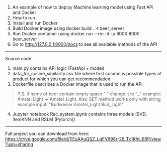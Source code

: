 1. An example of how to deploy Machine learning model using Fast API and Docker
2. How to run
3. Install and run Docker
4. Build Docker image using docker build . -t beer_server
5. Run Docker container using docker run --rm -it -p 8000:8000 beer_server
6. Go to http://127.0.0.1:8000/docs to see all available methods of the API
---
Source code
1. main.py contains API logic (FastApi + model)
2. data_for_cosine_similarity.csv file where first column is possible types of product for which you can get recommendation 
3. Dockerfile describes a Docker image that is used to run the API
> P.S. if name of beer contain empty space " " change it to "_" example: Amstel Light -> Amstel_Light. Also GET method works only with string example input: "Budweiser Amstel_Light Bud_Light"
4. Jupyter notebook Rec_system.ipynb contains three models (SVD, ItemKNN and RSLM (Pytorch))
---
Full project you can download from here: https://drive.google.com/file/d/1lEuAAuQSZ_LqFV698rr26_Tx1KhiL68P/view?usp=sharing
